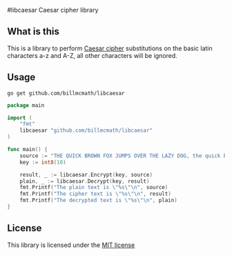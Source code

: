 #libcaesar
Caesar cipher library

## What is this
This is a library to perform [Caesar cipher](https://en.wikipedia.org/wiki/Caesar_cipher) substitutions on the basic latin characters a-z and A-Z, all other characters will be ignored.

## Usage

```shell
go get github.com/billmcmath/libcaesar
```

```go
package main

import (
    "fmt"
    libcaesar "github.com/billmcmath/libcaesar"
)

func main() {
    source := "THE QUICK BROWN FOX JUMPS OVER THE LAZY DOG, the quick brown fox jumps over the lazy dog."
    key := int8(10)

    result, _ := libcaesar.Encrypt(key, source)
    plain, _ := libcaesar.Decrypt(key, result)
    fmt.Printf("The plain text is \"%s\"\n", source)
    fmt.Printf("The cipher text is \"%s\"\n", result)
    fmt.Printf("The decrypted text is \"%s\"\n", plain)
}
```

## License
This library is licensed under the [MIT license](https://github.com/billmcmath/libcaesar/blob/master/LICENSE)